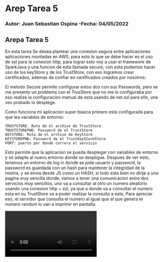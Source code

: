 # Arep Tarea 5

### Autor: Juan Sebastian Ospina  -Fecha:  04/05/2022

## **Arepa Tarea 5**

En esta tarea Se desea plantear una conexion segura entre aplicaciones aplicaciones montadas en AWS, para esto
lo que se debe hacer es el uso de ssl para la conexion http, para lograr esto voy a usar el framework de SparkJava
y una funcion de esta llamada secure, con esta podemos hacer uso de los keyStore y de los TrustStore, con eso logramos crear certificados, ademas de confiar en certificados creados por nosotros:



El metodo Secure permite configurar estos dos con sus Passwords, pero se me presento un problema con el TrusStore que no me lo configuraba por eso realize la configuracion manual de esta usando de net.ssl para ello, una ves probado lo desplege.


Como funciona mi aplicacion super basica primero esta configurada para que lea variables de entorno:

    TRUSTSTORE: Ruta de el archivo de TrustStore
    TRUSTSTOREPWD: Password de el TrustStore
    KEYSTORE: Ruta de el archivo de KeyStore
    KEYSTOREPWD: Password de el TrustKeyStoreStore
    PORT: puerto por donde correra el servicio

Esto permite que la aplicacion se pueda desplegar con variables de entorno y se adapte al nuevo entorno donde se despligue.
Despues de ver esto, tenemos un entorno de log in donde se pide usuario y password, la password es guardada con un hash para mantener la integridad de la misma, y se envia desde JS como un HASH, si todo esta bien no dirije a una pagina muy sencilla donde, vamos a tener una comunicacion entre dos servicios muy sencillos, uno va a consultar al otro un numero aleatorio
usando una conexion http + ssl, ya que a donde va a consultar el numero esta en su TrustStore va a poder realizar la consulta a este,
Para apreciar eso, el servidor que consulta el numero al igual que el que genera el numero random lo van a imprimir en pantalla.




![](VID_20220405_144814.mp4)
